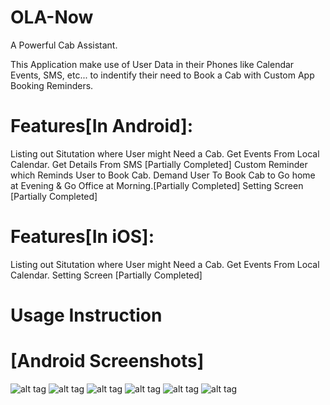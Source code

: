 # **OLA-Now**
A Powerful Cab Assistant.

This Application make use of User Data in their Phones like Calendar Events, SMS, etc... to indentify their need to Book a Cab with Custom App Booking Reminders.

# **Features[In Android]:**
Listing out Situtation where User might Need a Cab.
Get Events From Local Calendar.
Get Details From SMS [Partially Completed]
Custom Reminder which Reminds User to Book Cab.
Demand User To Book Cab to Go home at Evening & Go Office at Morning.[Partially Completed]
Setting Screen [Partially Completed]

# **Features[In iOS]:**
Listing out Situtation where User might Need a Cab.
Get Events From Local Calendar.
Setting Screen [Partially Completed]

# **Usage Instruction**

# **[Android Screenshots]**
![alt tag](https://github.com/codebreaker/ola-now-hackathon/blob/master/android/screens/Main_Screen.png)
![alt tag](https://github.com/codebreaker/ola-now-hackathon/blob/master/android/screens/Navigation_Drawer.png)
![alt tag](https://github.com/codebreaker/ola-now-hackathon/blob/master/android/screens/Show_Custom_reminder.png)
![alt tag](https://github.com/codebreaker/ola-now-hackathon/blob/master/android/screens/Setting_Screen.png)
![alt tag](https://github.com/codebreaker/ola-now-hackathon/blob/master/android/screens/Notification.png)
![alt tag](https://github.com/codebreaker/ola-now-hackathon/blob/master/android/screens/Book_a-Ride.png)

